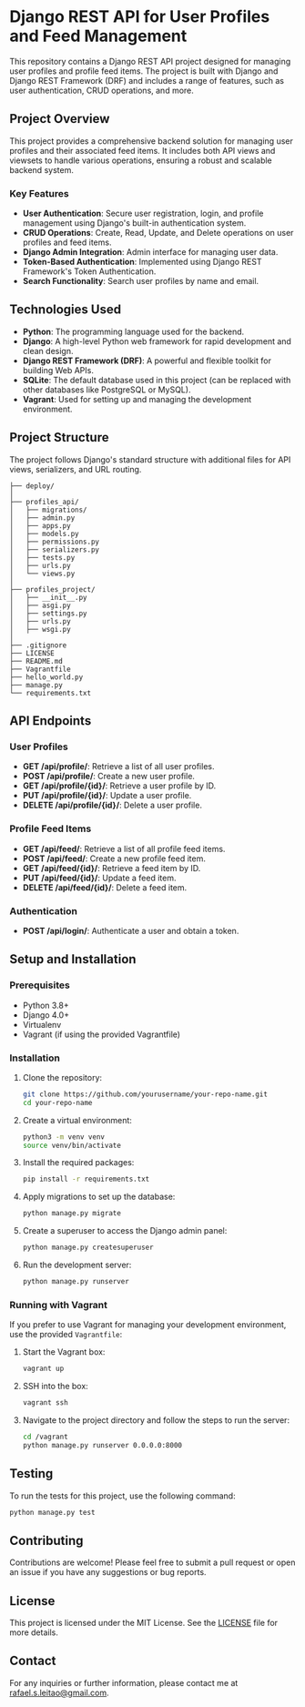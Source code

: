 # Django REST API for User Profiles and Feed Management

This repository contains a Django REST API project designed for managing user profiles and profile feed items. The project is built with Django and Django REST Framework (DRF) and includes a range of features, such as user authentication, CRUD operations, and more.

## Project Overview

This project provides a comprehensive backend solution for managing user profiles and their associated feed items. It includes both API views and viewsets to handle various operations, ensuring a robust and scalable backend system.

### Key Features

- **User Authentication**: Secure user registration, login, and profile management using Django's built-in authentication system.
- **CRUD Operations**: Create, Read, Update, and Delete operations on user profiles and feed items.
- **Django Admin Integration**: Admin interface for managing user data.
- **Token-Based Authentication**: Implemented using Django REST Framework's Token Authentication.
- **Search Functionality**: Search user profiles by name and email.

## Technologies Used

- **Python**: The programming language used for the backend.
- **Django**: A high-level Python web framework for rapid development and clean design.
- **Django REST Framework (DRF)**: A powerful and flexible toolkit for building Web APIs.
- **SQLite**: The default database used in this project (can be replaced with other databases like PostgreSQL or MySQL).
- **Vagrant**: Used for setting up and managing the development environment.

## Project Structure

The project follows Django's standard structure with additional files for API views, serializers, and URL routing.

```
├── deploy/
│
├── profiles_api/
│   ├── migrations/
│   ├── admin.py
│   ├── apps.py
│   ├── models.py
│   ├── permissions.py
│   ├── serializers.py
│   ├── tests.py
│   ├── urls.py
│   └── views.py
│
├── profiles_project/
│   ├── __init__.py
│   ├── asgi.py
│   ├── settings.py
│   ├── urls.py
│   ├── wsgi.py
│
├── .gitignore
├── LICENSE
├── README.md
├── Vagrantfile
├── hello_world.py
├── manage.py
└── requirements.txt
```

## API Endpoints

### User Profiles

- **GET /api/profile/**: Retrieve a list of all user profiles.
- **POST /api/profile/**: Create a new user profile.
- **GET /api/profile/{id}/**: Retrieve a user profile by ID.
- **PUT /api/profile/{id}/**: Update a user profile.
- **DELETE /api/profile/{id}/**: Delete a user profile.

### Profile Feed Items

- **GET /api/feed/**: Retrieve a list of all profile feed items.
- **POST /api/feed/**: Create a new profile feed item.
- **GET /api/feed/{id}/**: Retrieve a feed item by ID.
- **PUT /api/feed/{id}/**: Update a feed item.
- **DELETE /api/feed/{id}/**: Delete a feed item.

### Authentication

- **POST /api/login/**: Authenticate a user and obtain a token.

## Setup and Installation

### Prerequisites

- Python 3.8+
- Django 4.0+
- Virtualenv
- Vagrant (if using the provided Vagrantfile)

### Installation

1. Clone the repository:
    ```bash
    git clone https://github.com/yourusername/your-repo-name.git
    cd your-repo-name
    ```

2. Create a virtual environment:
    ```bash
    python3 -m venv venv
    source venv/bin/activate
    ```

3. Install the required packages:
    ```bash
    pip install -r requirements.txt
    ```

4. Apply migrations to set up the database:
    ```bash
    python manage.py migrate
    ```

5. Create a superuser to access the Django admin panel:
    ```bash
    python manage.py createsuperuser
    ```

6. Run the development server:
    ```bash
    python manage.py runserver
    ```

### Running with Vagrant

If you prefer to use Vagrant for managing your development environment, use the provided `Vagrantfile`:

1. Start the Vagrant box:
    ```bash
    vagrant up
    ```

2. SSH into the box:
    ```bash
    vagrant ssh
    ```

3. Navigate to the project directory and follow the steps to run the server:
    ```bash
    cd /vagrant
    python manage.py runserver 0.0.0.0:8000
    ```

## Testing

To run the tests for this project, use the following command:

```bash
python manage.py test
```

## Contributing

Contributions are welcome! Please feel free to submit a pull request or open an issue if you have any suggestions or bug reports.

## License

This project is licensed under the MIT License. See the [LICENSE](LICENSE) file for more details.

## Contact

For any inquiries or further information, please contact me at rafael.s.leitao@gmail.com.
